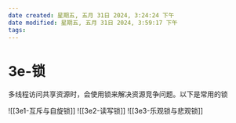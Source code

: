 ```yaml
---
date created: 星期五, 五月 31日 2024, 3:24:24 下午
date modified: 星期五, 五月 31日 2024, 3:59:17 下午
tags: 
---
```


# 3e-锁

多线程访问共享资源时，会使用锁来解决资源竞争问题。以下是常用的锁

![[3e1-互斥与自旋锁]]
![[3e2-读写锁]]
![[3e3-乐观锁与悲观锁]]